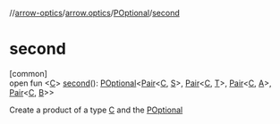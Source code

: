 //[arrow-optics](../../../index.md)/[arrow.optics](../index.md)/[POptional](index.md)/[second](second.md)

# second

[common]\
open fun &lt;[C](second.md)&gt; [second](second.md)(): [POptional](index.md)&lt;[Pair](https://kotlinlang.org/api/latest/jvm/stdlib/kotlin/-pair/index.html)&lt;[C](second.md), [S](index.md)&gt;, [Pair](https://kotlinlang.org/api/latest/jvm/stdlib/kotlin/-pair/index.html)&lt;[C](second.md), [T](index.md)&gt;, [Pair](https://kotlinlang.org/api/latest/jvm/stdlib/kotlin/-pair/index.html)&lt;[C](second.md), [A](index.md)&gt;, [Pair](https://kotlinlang.org/api/latest/jvm/stdlib/kotlin/-pair/index.html)&lt;[C](second.md), [B](index.md)&gt;&gt;

Create a product of a type [C](second.md) and the [POptional](index.md)
